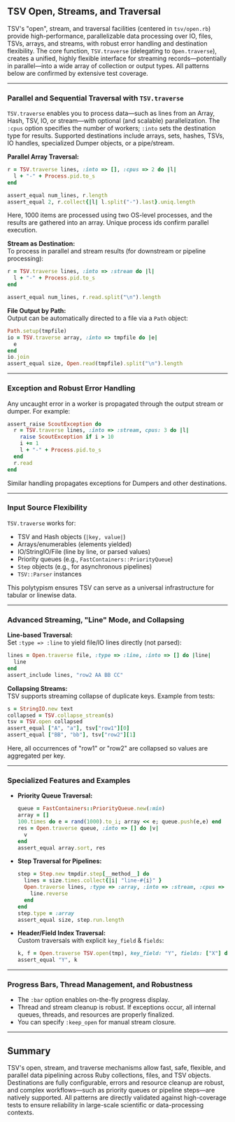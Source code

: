 ## TSV Open, Streams, and Traversal

TSV's "open", stream, and traversal facilities (centered in `tsv/open.rb`) provide high-performance, parallelizable data processing over IO, files, TSVs, arrays, and streams, with robust error handling and destination flexibility. The core function, `TSV.traverse` (delegating to `Open.traverse`), creates a unified, highly flexible interface for streaming records—potentially in parallel—into a wide array of collection or output types. All patterns below are confirmed by extensive test coverage.

---

### Parallel and Sequential Traversal with `TSV.traverse`

`TSV.traverse` enables you to process data—such as lines from an Array, Hash, TSV, IO, or stream—with optional (and scalable) parallelization. The `:cpus` option specifies the number of workers; `:into` sets the destination type for results. Supported destinations include arrays, sets, hashes, TSVs, IO handles, specialized Dumper objects, or a pipe/stream.  

**Parallel Array Traversal:**

```ruby
r = TSV.traverse lines, :into => [], :cpus => 2 do |l|
  l + "-" + Process.pid.to_s
end

assert_equal num_lines, r.length
assert_equal 2, r.collect{|l| l.split("-").last}.uniq.length
```
Here, 1000 items are processed using two OS-level processes, and the results are gathered into an array. Unique process ids confirm parallel execution.

**Stream as Destination:**  
To process in parallel and stream results (for downstream or pipeline processing):

```ruby
r = TSV.traverse lines, :into => :stream do |l|
  l + "-" + Process.pid.to_s
end

assert_equal num_lines, r.read.split("\n").length
```

**File Output by Path:**  
Output can be automatically directed to a file via a `Path` object:

```ruby
Path.setup(tmpfile)
io = TSV.traverse array, :into => tmpfile do |e|
  e
end
io.join
assert_equal size, Open.read(tmpfile).split("\n").length
```

---

### Exception and Robust Error Handling

Any uncaught error in a worker is propagated through the output stream or dumper. For example:

```ruby
assert_raise ScoutException do
  r = TSV.traverse lines, :into => :stream, cpus: 3 do |l|
    raise ScoutException if i > 10
    i += 1
    l + "-" + Process.pid.to_s
  end
  r.read
end
```
Similar handling propagates exceptions for Dumpers and other destinations.

---

### Input Source Flexibility

`TSV.traverse` works for:  
- TSV and Hash objects (`|key, value|`)
- Arrays/enumerables (elements yielded)
- IO/StringIO/File (line by line, or parsed values)
- Priority queues (e.g., `FastContainers::PriorityQueue`)
- `Step` objects (e.g., for asynchronous pipelines)
- `TSV::Parser` instances

This polytypism ensures TSV can serve as a universal infrastructure for tabular or linewise data.

---

### Advanced Streaming, "Line" Mode, and Collapsing

**Line-based Traversal:**  
Set `:type => :line` to yield file/IO lines directly (not parsed):

```ruby
lines = Open.traverse file, :type => :line, :into => [] do |line|
  line
end
assert_include lines, "row2 AA BB CC"
```

**Collapsing Streams:**  
TSV supports streaming collapse of duplicate keys. Example from tests:

```ruby
s = StringIO.new text
collapsed = TSV.collapse_stream(s)
tsv = TSV.open collapsed 
assert_equal ["A", "a"], tsv["row1"][0]
assert_equal ["BB", "bb"], tsv["row2"][1]
```
Here, all occurrences of "row1" or "row2" are collapsed so values are aggregated per key.

---

### Specialized Features and Examples

- **Priority Queue Traversal:**
  ```ruby
  queue = FastContainers::PriorityQueue.new(:min)
  array = []
  100.times do e = rand(1000).to_i; array << e; queue.push(e,e) end
  res = Open.traverse queue, :into => [] do |v|
    v
  end
  assert_equal array.sort, res
  ```
- **Step Traversal for Pipelines:**
  ```ruby
  step = Step.new tmpdir.step[__method__] do
    lines = size.times.collect{|i| "line-#{i}" }
    Open.traverse lines, :type => :array, :into => :stream, :cpus => 3 do |line|
      line.reverse
    end
  end
  step.type = :array
  assert_equal size, step.run.length
  ```
- **Header/Field Index Traversal:**  
  Custom traversals with explicit `key_field` & `fields`:
  ```ruby
  k, f = Open.traverse TSV.open(tmp), key_field: "Y", fields: ["X"] do end
  assert_equal "Y", k
  ```

---

### Progress Bars, Thread Management, and Robustness

- The `:bar` option enables on-the-fly progress display.
- Thread and stream cleanup is robust. If exceptions occur, all internal queues, threads, and resources are properly finalized.
- You can specify `:keep_open` for manual stream closure.

---

## Summary

TSV's open, stream, and traverse mechanisms allow fast, safe, flexible, and parallel data pipelining across Ruby collections, files, and TSV objects. Destinations are fully configurable, errors and resource cleanup are robust, and complex workflows—such as priority queues or pipeline steps—are natively supported. All patterns are directly validated against high-coverage tests to ensure reliability in large-scale scientific or data-processing contexts.